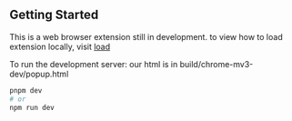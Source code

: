 
## Getting Started

This is a web browser extension still in development. 
to view how to load extension locally, visit 
 [load](https://developer.chrome.com/docs/extensions/get-started/tutorial/hello-world#load-unpacked)

To run the development server:
our html is in build/chrome-mv3-dev/popup.html

```bash
pnpm dev
# or
npm run dev
```
